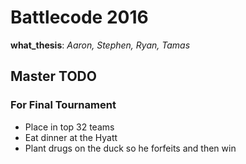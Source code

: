 # Battlecode 2016

**what_thesis**: _Aaron, Stephen, Ryan, Tamas_


## Master TODO

### For Final Tournament

- Place in top 32 teams
- Eat dinner at the Hyatt
- Plant drugs on the duck so he forfeits and then win
